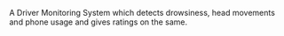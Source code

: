 A Driver Monitoring System which detects drowsiness, head movements and phone usage and gives ratings on the same.

